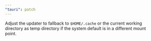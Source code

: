 ```yaml
---
"tauri": patch
---
```


Adjust the updater to fallback to `$HOME/.cache` or the current working directory as temp directory if the system default is in a different mount point.
